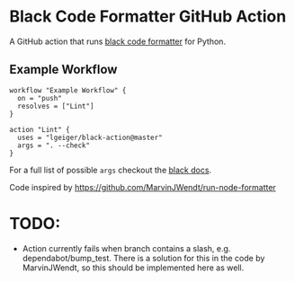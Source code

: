 # Black Code Formatter GitHub Action

A GitHub action that runs [black code formatter](https://github.com/ambv/black) for Python.

## Example Workflow

```workflow
workflow "Example Workflow" {
  on = "push"
  resolves = ["Lint"]
}

action "Lint" {
  uses = "lgeiger/black-action@master"
  args = ". --check"
}
```

For a full list of possible `args` checkout the [black docs](https://github.com/ambv/black#command-line-options).


Code inspired by https://github.com/MarvinJWendt/run-node-formatter

# TODO:
- Action currently fails when branch contains a slash, e.g. dependabot/bump_test. There is a solution for this in the code by MarvinJWendt, so this should be implemented here as well.

